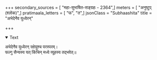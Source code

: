 +++
secondary_sources = [ "महा-सुभाषित-सङ्ग्रहः - 2364",]
meters = [ "अनुष्टुप् (श्लोक)",]
pratimaala_letters = [ "फ", "त",]
jsonClass = "Subhaashita"
title = "अभेदेनैव युध्येरन्"

+++

<details open><summary>Text</summary>

अभेदेनैव युध्येरन् रक्षेयुश्च परस्परम्।  
फल्गु सैन्यस्य यत् किंचिन् मध्ये व्यूहस्य तद्भवेत्॥
</details>
